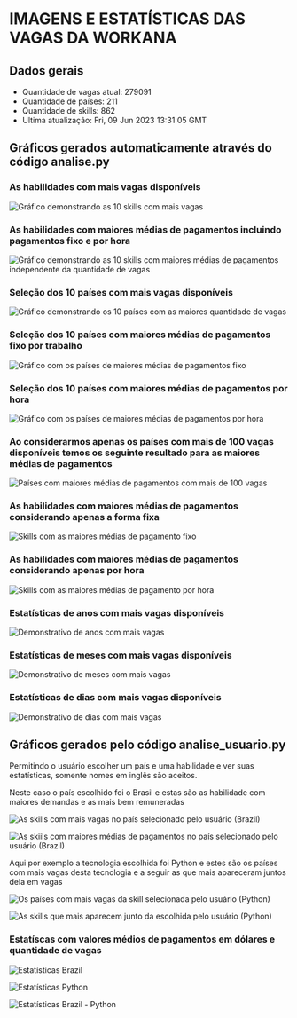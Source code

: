 # IMAGENS E ESTATÍSTICAS DAS VAGAS DA WORKANA

## Dados gerais

- Quantidade de vagas atual: 279091
- Quantidade de países: 211
- Quantidade de skills: 862
- Ultima atualização: Fri, 09 Jun 2023 13:31:05 GMT

## Gráficos gerados automaticamente através do código analise.py

### As habilidades com mais vagas disponíveis

![Gráfico demonstrando as 10 skills com mais vagas](https://raw.githubusercontent.com/godoimatheus/workana-stats/master/graficos/fig1.png)

### As habilidades com maiores médias de pagamentos incluindo pagamentos fixo e por hora

![Gráfico demonstrando as 10 skills com maiores médias de pagamentos independente da quantidade de vagas](https://raw.githubusercontent.com/godoimatheus/workana-stats/master/graficos/fig2.png)

### Seleção dos 10 países com mais vagas disponíveis

![Gráfico demonstrando os 10 países com as maiores quantidade de vagas](https://raw.githubusercontent.com/godoimatheus/workana-stats/master/graficos/fig3.png)

### Seleção dos 10 países com maiores médias de pagamentos fixo por trabalho

![Gráfico com os países de maiores médias de pagamentos fixo](https://raw.githubusercontent.com/godoimatheus/workana-stats/master/graficos/fig5.png)

### Seleção dos 10 países com maiores médias de pagamentos por hora

![Gráfico com os países de maiores médias de pagamentos por hora](https://raw.githubusercontent.com/godoimatheus/workana-stats/master/graficos/fig6.png)

### Ao considerarmos apenas os países com mais de 100 vagas disponíveis temos os seguinte resultado para as maiores médias de pagamentos

![Países com maiores médias de pagamentos com mais de 100 vagas](https://raw.githubusercontent.com/godoimatheus/workana-stats/master/graficos/fig12.png)

### As habilidades com maiores médias de pagamentos considerando apenas a forma fixa

![Skills com as maiores médias de pagamento fixo](https://raw.githubusercontent.com/godoimatheus/workana-stats/master/graficos/fig7.png)

### As habilidades com maiores médias de pagamentos considerando apenas por hora

![Skills com as maiores médias de pagamento por hora](https://raw.githubusercontent.com/godoimatheus/workana-stats/master/graficos/fig8.png)

### Estatísticas de anos com mais vagas disponíveis

![Demonstrativo de anos com mais vagas](https://raw.githubusercontent.com/godoimatheus/workana-stats/master/graficos/fig9.png)

### Estatísticas de meses com mais vagas disponíveis

![Demonstrativo de meses com mais vagas](https://raw.githubusercontent.com/godoimatheus/workana-stats/master/graficos/fig10.png)

### Estatísticas de dias com mais vagas disponíveis

![Demonstrativo de dias com mais vagas](https://raw.githubusercontent.com/godoimatheus/workana-stats/master/graficos/fig11.png)

## Gráficos gerados pelo código analise_usuario.py 

Permitindo o usuário escolher um país e uma habilidade e ver suas estatísticas, somente nomes em inglês são aceitos.

Neste caso o país escolhido foi o Brasil e estas são as habilidade com maiores demandas e as mais bem remuneradas

![As skills com mais vagas no país selecionado pelo usuário (Brazil)](https://github.com/godoimatheus/workana-stats/blob/master/graficos_usuarios/Brazil_skills.png?raw=true)

![As skiils com maiores médias de pagamentos no país selecionado pelo usuário (Brazil)](https://github.com/godoimatheus/workana-stats/blob/master/graficos_usuarios/Brazilskills_paid.png?raw=true)

Aqui por exemplo a tecnologia escolhida foi Python e estes são os países com mais vagas desta tecnologia e a seguir as que mais apareceram juntos dela em vagas

![Os países com mais vagas da skill selecionada pelo usuário (Python)](https://github.com/godoimatheus/workana-stats/blob/master/graficos_usuarios/Python_countries.png?raw=true)

![As skills que mais aparecem junto da escolhida pelo usuário (Python)](https://github.com/godoimatheus/workana-stats/blob/master/graficos_usuarios/Python_paid_countries.png?raw=true)

### Estatíscas com valores médios de pagamentos em dólares e quantidade de vagas

![Estatísticas Brazil](https://github.com/godoimatheus/workana-stats/blob/master/static/usuario_estatisticas_brazil.png?raw=true)

![Estatísticas Python](https://github.com/godoimatheus/workana-stats/blob/master/static/usuario_estatisticas_python.png?raw=true)

![Estatísticas Brazil - Python](https://github.com/godoimatheus/workana-stats/blob/master/static/usuario_estatisticas_brazil_python?raw=true)